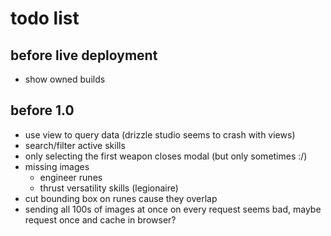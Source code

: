 # todo list

## before live deployment
- show owned builds

## before 1.0
- use view to query data (drizzle studio seems to crash with views)
- search/filter active skills
- only selecting the first weapon closes modal (but only sometimes :/)
- missing images
    - engineer runes
    - thrust versatility skills (legionaire)
- cut bounding box on runes cause they overlap
- sending all 100s of images at once on every request seems bad, maybe request once and cache in browser?